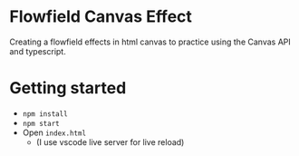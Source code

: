 # Flowfield Canvas Effect

Creating a flowfield effects in html canvas to practice using the Canvas API and typescript.

# Getting started

-   `npm install`
-   `npm start`
-   Open `index.html`
    -   (I use vscode live server for live reload)
